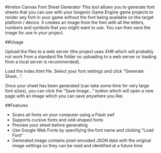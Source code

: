 #Irrelon Canvas Font Sheet Generator
This tool allows you to generate font sheets that you can use with your Isogenic Game Engine game
projects to render any font in your game without the font being available on the target platform / device.
It creates an image from the font with all the letters, numbers and symbols that you might want to use.
You can then save the image for use in your project.

##Usage

Upload the files to a web server (the project uses XHR which will probably not work from a standard file folder
so uploading to a web server or loading from a local server is recommended).

Load the index.html file. Select your font settings and click "Generate Sheet...".

Once your sheet has been generated (can take some time for very large font sizes), you can click the
"Save Image..." button which will open a new page with an image which you can save anywhere you like.

##Features

* Scans all fonts on your computer using a Flash swf
* Supports cursive fonts and odd-shaped fonts
* Preview your sheet before generating
* Use Google Web Fonts by specifying the font name and clicking "Load Font"
* Generated image contains pixel-encoded JSON data with the original image settings so they can be read and identified at a future time